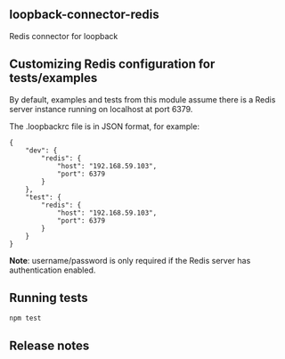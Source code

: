 ## loopback-connector-redis

Redis connector for loopback

## Customizing Redis configuration for tests/examples

By default, examples and tests from this module assume there is a Redis server
instance running on localhost at port 6379.




The .loopbackrc file is in JSON format, for example:

    {
        "dev": {
            "redis": {
                "host": "192.168.59.103",
                "port": 6379
            }
        },
        "test": {
            "redis": {
                "host": "192.168.59.103",
                "port": 6379
            }
        }
    }

**Note**: username/password is only required if the Redis server has
authentication enabled.

## Running tests

    npm test

## Release notes
